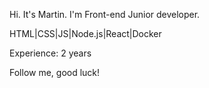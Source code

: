 Hi. It's Martin. I'm Front-end Junior developer. 

HTML|CSS|JS|Node.js|React|Docker

Experience: 2 years

Follow me, good luck!
